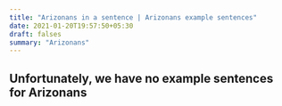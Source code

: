 ```yaml
---
title: "Arizonans in a sentence | Arizonans example sentences"
date: 2021-01-20T19:57:50+05:30
draft: falses
summary: "Arizonans"
---
```

## Unfortunately, we have no example sentences for Arizonans                 
